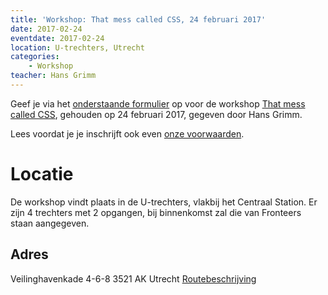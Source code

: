 ```yaml
---
title: 'Workshop: That mess called CSS, 24 februari 2017'
date: 2017-02-24
eventdate: 2017-02-24
location: U-trechters, Utrecht
categories:
    - Workshop
teacher: Hans Grimm
---
```


Geef je via het [onderstaande formulier](#formulier-1) op voor de workshop [That mess called CSS](/workshops/that-mess-called-css-door-hans-grimm), gehouden op 24 februari 2017, gegeven door Hans Grimm.

Lees voordat je je inschrijft ook even [onze voorwaarden](/workshops/voor-deelnemers).

# Locatie

De workshop vindt plaats in de U-trechters, vlakbij het Centraal Station. Er zijn 4 trechters met 2 opgangen, bij binnenkomst zal die van Fronteers staan aangegeven.

## Adres

Veilinghavenkade 4-6-8
3521 AK Utrecht
[Routebeschrijving](http://www.ruimteutrecht.nl/route/)
